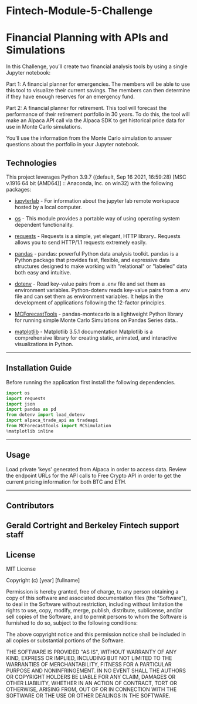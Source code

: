 # Fintech-Module-5-Challenge

# Financial Planning with APIs and Simulations

In this Challenge, you’ll create two financial analysis tools by using a single Jupyter notebook:

Part 1: A financial planner for emergencies. The members will be able to use this tool to visualize their current savings. The members can then determine if they have enough reserves for an emergency fund.

Part 2: A financial planner for retirement. This tool will forecast the performance of their retirement portfolio in 30 years. To do this, the tool will make an Alpaca API call via the Alpaca SDK to get historical price data for use in Monte Carlo simulations.

You’ll use the information from the Monte Carlo simulation to answer questions about the portfolio in your Jupyter notebook.

## Technologies

This project leverages Python 3.9.7 ((default, Sep 16 2021, 16:59:28) [MSC v.1916 64 bit (AMD64)] :: Anaconda, Inc. on win32) with the following packages:
 
* [jupyterlab](https://jupyterlab.readthedocs.io/en/stable/user/urls.html#managing-workspaces-ui) - For information about the jupyter lab remote workspace hosted by a local computer.
 
* [os](https://docs.python.org/3/library/os.html) - This module provides a portable way of using operating system dependent functionality.

* [requests](https://pypi.org/project/requests/) - Requests is a simple, yet elegant, HTTP library.. 
Requests allows you to send HTTP/1.1 requests extremely easily. 

* [pandas](https://pypi.org/project/pandas/) - pandas: powerful Python data analysis toolkit. 
pandas is a Python package that provides fast, flexible, and expressive data structures designed to make working with "relational" or "labeled" data both easy and intuitive.

* [dotenv](https://pypi.org/project/python-dotenv/) - Read key-value pairs from a .env file and set them as environment variables. 
Python-dotenv reads key-value pairs from a .env file and can set them as environment variables. It helps in the development of applications following the 12-factor principles.

* [MCForecastTools](https://pypi.org/project/pandas-montecarlo/) - pandas-montecarlo is a lightweight Python library for running simple Monte Carlo Simulations on Pandas Series data.. 

* [matplotlib](https://matplotlib.org/stable/index.html) - Matplotlib 3.5.1 documentation
Matplotlib is a comprehensive library for creating static, animated, and interactive visualizations in Python. 
---

## Installation Guide

Before running the application first install the following dependencies.

```python
import os
import requests
import json
import pandas as pd
from dotenv import load_dotenv
import alpaca_trade_api as tradeapi
from MCForecastTools import MCSimulation
%matplotlib inline 
```

---

## Usage

Load private 'keys' generated from Alpaca in order to access data. Review the endpoint URLs for the API calls to Free Crypto API in order to get the current pricing information for both BTC and ETH.

---

## Contributors

Gerald Cortright and Berkeley Fintech support staff
---

## License

MIT License

Copyright (c) [year] [fullname]

Permission is hereby granted, free of charge, to any person obtaining a copy
of this software and associated documentation files (the "Software"), to deal
in the Software without restriction, including without limitation the rights
to use, copy, modify, merge, publish, distribute, sublicense, and/or sell
copies of the Software, and to permit persons to whom the Software is
furnished to do so, subject to the following conditions:

The above copyright notice and this permission notice shall be included in all
copies or substantial portions of the Software.

THE SOFTWARE IS PROVIDED "AS IS", WITHOUT WARRANTY OF ANY KIND, EXPRESS OR
IMPLIED, INCLUDING BUT NOT LIMITED TO THE WARRANTIES OF MERCHANTABILITY,
FITNESS FOR A PARTICULAR PURPOSE AND NONINFRINGEMENT. IN NO EVENT SHALL THE
AUTHORS OR COPYRIGHT HOLDERS BE LIABLE FOR ANY CLAIM, DAMAGES OR OTHER
LIABILITY, WHETHER IN AN ACTION OF CONTRACT, TORT OR OTHERWISE, ARISING FROM,
OUT OF OR IN CONNECTION WITH THE SOFTWARE OR THE USE OR OTHER DEALINGS IN THE
SOFTWARE.
